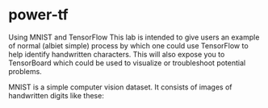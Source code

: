 # power-tf

Using MNIST and TensorFlow
This lab is intended to give users an example of normal (albiet simple) process by which one could use TensorFlow to help identify handwritten characters.  This will also expose you to TensorBoard which could be used to visualize or troubleshoot potential problems. 

MNIST is a simple computer vision dataset.  It consists of images of handwritten digits like these:

